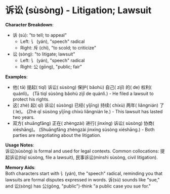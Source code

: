 # **诉讼 (sùsòng) - Litigation; Lawsuit**

**Character Breakdown**:  
- 诉 (sù): "to tell; to appeal"
  - Left: 讠 (yán), "speech" radical
  - Right: 斥 (chì), "to scold; to criticize"  
- 讼 (sòng): "to litigate; lawsuit"
  - Left: 讠 (yán), "speech" radical
  - Right: 公 (gōng), "public; fair"

**Examples**:  
- 他( tā) 提起( tíqǐ) 诉讼( sùsòng) 保护( bǎohù) 自己( zìjǐ) 的( de) 权利( quánlì)。 (Tā tíqǐ sùsòng bǎohù zìjǐ de quánlì.) - He filed a lawsuit to protect his rights.  
- 这( zhè) 起( qǐ) 诉讼( sùsòng) 已经( yǐjīng) 持续( chíxù) 两年( liǎngnián) 了( le)。 (Zhè qǐ sùsòng yǐjīng chíxù liǎngnián le.) - This lawsuit has lasted two years.  
- 双方( shuāngfāng) 正在( zhèngzài) 进行( jìnxíng) 诉讼( sùsòng) 协商( xiéshāng)。 (Shuāngfāng zhèngzài jìnxíng sùsòng xiéshāng.) - Both parties are negotiating about the litigation.

**Usage Notes**:  
诉讼(sùsòng) is formal and used for legal contexts. Common collocations: 提起诉讼(tíqǐ sùsòng, file a lawsuit), 民事诉讼(mínshì sùsòng, civil litigation).

**Memory Aids**:  
Both characters start with 讠(yán), the "speech" radical, reminding you that lawsuits are formal disputes expressed in words. 诉(sù) sounds like "sue," and 讼(sòng) has 公(gōng, "public")-think "a public case you sue for."